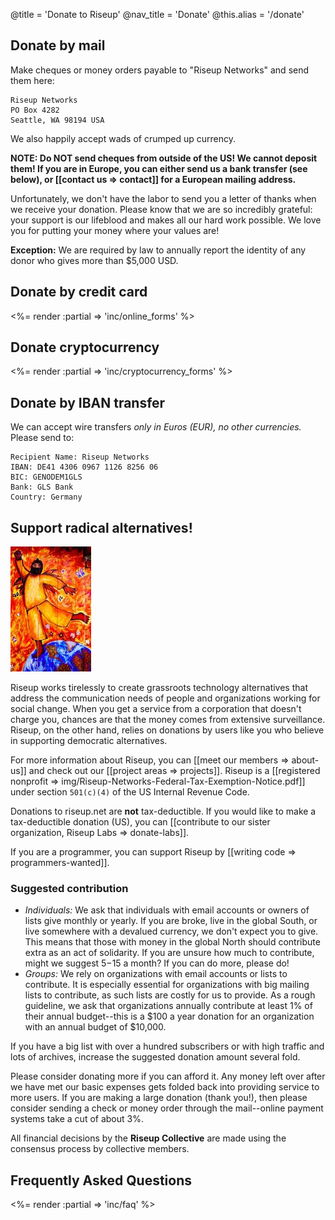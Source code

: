 @title = 'Donate to Riseup'
@nav_title = 'Donate'
@this.alias = '/donate'

## Donate by mail

Make cheques or money orders payable to "Riseup Networks" and send them here:

	Riseup Networks
	PO Box 4282
	Seattle, WA 98194 USA

We also happily accept wads of crumped up currency.

**NOTE: Do NOT send cheques from outside of the US! We cannot deposit them! If you are in Europe, you can either send us a bank transfer (see below), or [[contact us => contact]] for a European mailing address.**

Unfortunately, we don't have the labor to send you a letter of thanks when we receive your donation. Please know that we are so incredibly grateful: your support is our lifeblood and makes all our hard work possible. We love you for putting your money where your values are! 

**Exception:** We are required by law to annually report the identity of any donor who gives more than $5,000 USD.

## Donate by credit card

<%= render :partial => 'inc/online_forms' %>

## Donate cryptocurrency

<%= render :partial => 'inc/cryptocurrency_forms' %>

## Donate by IBAN transfer

We can accept wire transfers *only in Euros (EUR), no other currencies.* Please send to:

	Recipient Name: Riseup Networks
	IBAN: DE41 4306 0967 1126 8256 06
	BIC: GENODEM1GLS
	Bank: GLS Bank
	Country: Germany

## Support radical alternatives!

<p class="pull-right"><img class="image-right" src="img/red-leap-medium.jpg" alt="red-leap-medium"></p>

Riseup works tirelessly to create grassroots technology alternatives that address the communication needs of people and organizations working for social change. When you get a service from a corporation that doesn't charge you, chances are that the money comes from extensive surveillance. Riseup, on the other hand, relies on donations by users like you who believe in supporting democratic alternatives.

For more information about Riseup, you can [[meet our members => about-us]] and check out our [[project areas => projects]]. Riseup is a [[registered nonprofit => img/Riseup-Networks-Federal-Tax-Exemption-Notice.pdf]] under section `501(c)(4)` of the US Internal Revenue Code.

Donations to riseup.net are **not** tax-deductible. If you would like to make a tax-deductible donation (US), you can [[contribute to our sister organization, Riseup Labs => donate-labs]].

If you are a programmer, you can support Riseup by [[writing code => programmers-wanted]].

### Suggested contribution

* *Individuals:* We ask that individuals with email accounts or owners of lists give monthly or yearly. If you are broke, live in the global South, or live somewhere with a devalued currency, we don't expect you to give. This means that those with money in the global North should contribute extra as an act of solidarity. If you are unsure how much to contribute, might we suggest $5-$15 a month? If you can do more, please do!
* *Groups:* We rely on organizations with email accounts or lists to contribute. It is especially essential for organizations with big mailing lists to contribute, as such lists are costly for us to provide. As a rough guideline, we ask that organizations annually contribute at least 1% of their annual budget--this is a $100 a year donation for an organization with an annual budget of $10,000.

If you have a big list with over a hundred subscribers or with high traffic and lots of archives, increase the suggested donation amount several fold.

Please consider donating more if you can afford it. Any money left over after we have met our basic expenses gets folded back into providing service to more users. If you are making a large donation (thank you!), then please consider sending a check or money order through the mail--online payment systems take a cut of about 3%.

All financial decisions by the **Riseup Collective** are made using the consensus process by collective members.

## Frequently Asked Questions

<%= render :partial => 'inc/faq' %>
